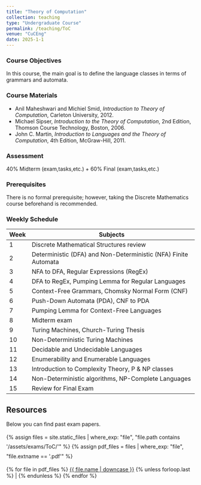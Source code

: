```yaml
---
title: "Theory of Computation"
collection: teaching
type: "Undergraduate Course"
permalink: /teaching/ToC
venue: "CuCEng"
date: 2025-1-1
---
```


### Course Objectives
In this course, the main goal is to define the language classes in terms of grammars and automata.

### Course Materials
- Anil Maheshwari and Michiel Smid, *Introduction to Theory of Computation*, Carleton University, 2012.  
- Michael Sipser, *Introduction to the Theory of Computation*, 2nd Edition, Thomson Course Technology, Boston, 2006.  
- John C. Martin, *Introduction to Languages and the Theory of Computation*, 4th Edition, McGraw-Hill, 2011.

### Assessment
40% Midterm (exam,tasks,etc.) + 60% Final (exam,tasks,etc.)

### Prerequisites
There is no formal prerequisite; however, taking the Discrete Mathematics course beforehand is recommended.

### Weekly Schedule

| Week | Subjects |
|------|-----------|
| 1 | Discrete Mathematical Structures review |
| 2 | Deterministic (DFA) and Non-Deterministic (NFA) Finite Automata |
| 3 | NFA to DFA, Regular Expressions (RegEx) |
| 4 | DFA to RegEx, Pumping Lemma for Regular Languages |
| 5 | Context-Free Grammars, Chomsky Normal Form (CNF) |
| 6 | Push-Down Automata (PDA), CNF to PDA |
| 7 | Pumping Lemma for Context-Free Languages |
| 8 | Midterm exam |
| 9 | Turing Machines, Church-Turing Thesis |
| 10 | Non-Deterministic Turing Machines |
| 11 | Decidable and Undecidable Languages |
| 12 | Enumerability and Enumerable Languages |
| 13 | Introduction to Complexity Theory, P & NP classes |
| 14 | Non-Deterministic algorithms, NP-Complete Languages |
| 15 | Review for Final Exam |

## Resources
Below you can find past exam papers.
<p style="line-height: 1.8;">
  {% assign files = site.static_files | where_exp: "file", "file.path contains '/assets/exams/ToC/'" %}
  {% assign pdf_files = files | where_exp: "file", "file.extname == '.pdf'" %}

  {% for file in pdf_files %}
    <a href="{{ file.path | relative_url }}">{{ file.name | downcase }}</a>
    {% unless forloop.last %} | {% endunless %}
  {% endfor %}
</p>

